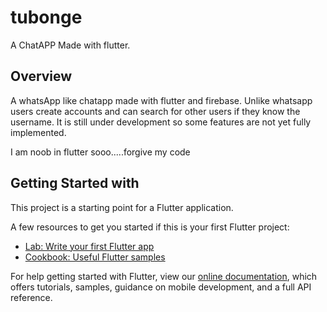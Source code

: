 # tubonge

A ChatAPP Made with flutter.

## Overview

A whatsApp like chatapp made with flutter and firebase.
Unlike whatsapp users create accounts and can search for other users if they know the username.
It is still under development so some features are not yet fully implemented.

I am noob in flutter sooo.....forgive my code


## Getting Started with

This project is a starting point for a Flutter application.

A few resources to get you started if this is your first Flutter project:

- [Lab: Write your first Flutter app](https://flutter.io/docs/get-started/codelab)
- [Cookbook: Useful Flutter samples](https://flutter.io/docs/cookbook)

For help getting started with Flutter, view our 
[online documentation](https://flutter.io/docs), which offers tutorials, 
samples, guidance on mobile development, and a full API reference.
